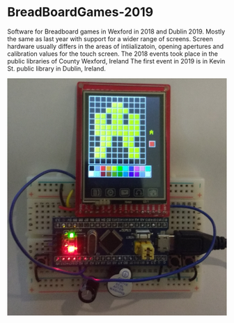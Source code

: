# BreadBoardGames-2019
Software for Breadboard games in Wexford in 2018 and Dublin 2019.  Mostly the same as last year with support for a wider 
range of screens.  Screen hardware usually differs in the areas of intiializatoin, opening apertures
and calibration values for the touch screen.
The 2018 events took place in the public libraries of County Wexford, Ireland
The first event in 2019 is in Kevin St. public library in Dublin, Ireland.

<img src="bbg2018edit.jpeg">
